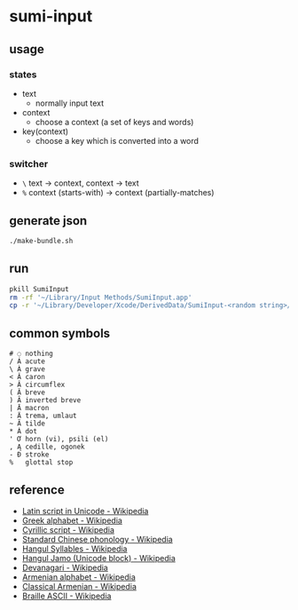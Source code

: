 # sumi-input

## usage

### states

- text
  - normally input text
- context
  - choose a context (a set of keys and words)
- key(context)
  - choose a key which is converted into a word

### switcher

- `\` text → context, context → text
- `%` context (starts-with) → context (partially-matches)

## generate json

```sh
./make-bundle.sh
```

## run

```sh
pkill SumiInput
rm -rf '~/Library/Input Methods/SumiInput.app'
cp -r '~/Library/Developer/Xcode/DerivedData/SumiInput-<random string>/Build/Products/Debug/SumiInput.app' '~/Library/Input Methods/SumiInput.app'
```

## common symbols

```text
# ◌ nothing
/ Á acute
\ À grave
< Ǎ caron
> Â circumflex
( Ă breve
) Ȃ inverted breve
| Ā macron
: Ä trema, umlaut
~ Ã tilde
* Ȧ dot
' Ơ horn (vi), psili (el)
, Ą cedille, ogonek
- Đ stroke
%   glottal stop
```

## reference

- [Latin script in Unicode - Wikipedia](https://en.wikipedia.org/wiki/Latin_script_in_Unicode)
- [Greek alphabet - Wikipedia](https://en.wikipedia.org/wiki/Greek_alphabet)
- [Cyrillic script - Wikipedia](https://en.wikipedia.org/wiki/Cyrillic_script)
- [Standard Chinese phonology - Wikipedia](https://en.wikipedia.org/wiki/Standard_Chinese_phonology)
- [Hangul Syllables - Wikipedia](https://en.wikipedia.org/wiki/Hangul_Syllables)
- [Hangul Jamo (Unicode block) - Wikipedia](https://en.wikipedia.org/wiki/Hangul_Jamo_(Unicode_block))
- [Devanagari - Wikipedia](https://en.wikipedia.org/wiki/Devanagari)
- [Armenian alphabet - Wikipedia](https://en.wikipedia.org/wiki/Armenian_alphabet)
- [Classical Armenian - Wikipedia](https://en.wikipedia.org/wiki/Classical_Armenian)
- [Braille ASCII - Wikipedia](https://en.wikipedia.org/wiki/Braille_ASCII)
